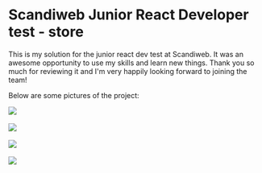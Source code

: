 # Scandiweb Junior React Developer test - store

This is my solution for the junior react dev test at Scandiweb. It was an awesome opportunity to use my skills and learn new things. Thank you so much for reviewing it and I'm very happily looking forward to joining the team!

Below are some pictures of the project:

<img src="https://i.imgur.com/JlMabRv.png"/>
<br></br>
<img src="https://i.imgur.com/KNRDzss.png"/>
<br></br>
<img src="https://i.imgur.com/jfr5Ygj.png"/>
<br></br>
<img src="https://i.imgur.com/XlMekg4.png"/>
